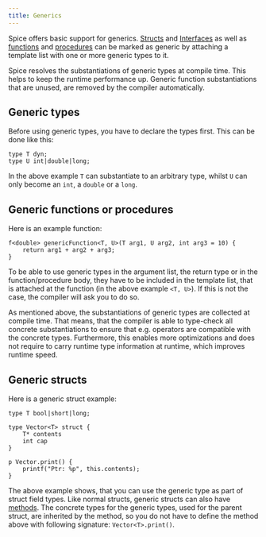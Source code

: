 ```yaml
---
title: Generics
---
```


Spice offers basic support for generics. [Structs](./structs) and [Interfaces](./interfaces) as well as [functions](./functions)
and [procedures](./procedures) can be marked as generic by attaching a template list with one or more generic types to it.

Spice resolves the substantiations of generic types at compile time. This helps to keep the runtime performance up.
Generic function substantiations that are unused, are removed by the compiler automatically.

## Generic types
Before using generic types, you have to declare the types first. This can be done like this:

```spice
type T dyn;
type U int|double|long;
```

In the above example `T` can substantiate to an arbitrary type, whilst `U` can only become an `int`, a `double` or a `long`.

## Generic functions or procedures
Here is an example function:

```spice
f<double> genericFunction<T, U>(T arg1, U arg2, int arg3 = 10) {
    return arg1 + arg2 + arg3;
}
```

To be able to use generic types in the argument list, the return type or in the function/procedure body, they have to be included
in the template list, that is attached at the function (in the above example `<T, U>`). If this is not the case, the compiler will
ask you to do so.

As mentioned above, the substantiations of generic types are collected at compile time. That means, that the compiler is able to
type-check all concrete substantiations to ensure that e.g. operators are compatible with the concrete types. Furthermore, this
enables more optimizations and does not require to carry runtime type information at runtime, which improves runtime speed.

## Generic structs
Here is a generic struct example:

```spice
type T bool|short|long;

type Vector<T> struct {
    T* contents
    int cap
}

p Vector.print() {
    printf("Ptr: %p", this.contents);
}
```

The above example shows, that you can use the generic type as part of struct field types. Like normal structs, generic structs can
also have [methods](./methods). The concrete types for the generic types, used for the parent struct, are inherited by the method,
so you do not have to define the method above with following signature: `Vector<T>.print()`.